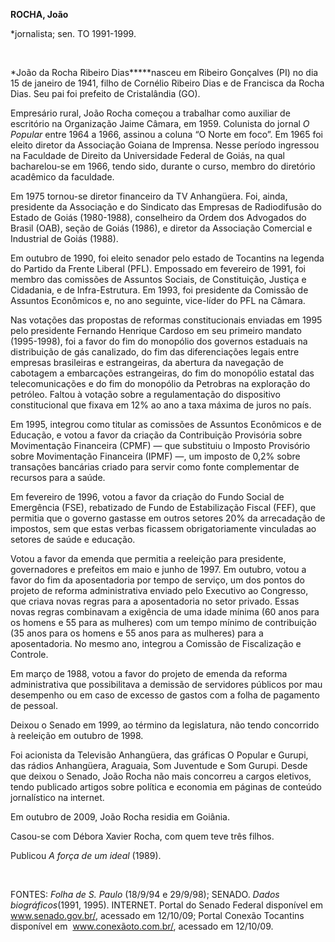 **ROCHA, João**

\*jornalista; sen. TO 1991-1999.

 

*João da Rocha Ribeiro Dias*****nasceu em Ribeiro Gonçalves (PI) no dia
15 de janeiro de 1941, filho de Cornélio Ribeiro Dias e de Francisca da
Rocha Dias. Seu pai foi prefeito de Cristalândia (GO).

Empresário rural, João Rocha começou a trabalhar como auxiliar de
escritório na Organização Jaime Câmara, em 1959. Colunista do jornal *O
Popular* entre 1964 a 1966, assinou a coluna “O Norte em foco”. Em 1965
foi eleito diretor da Associação Goiana de Imprensa. Nesse período
ingressou na Faculdade de Direito da Universidade Federal de Goiás, na
qual bacharelou-se em 1966, tendo sido, durante o curso, membro do
diretório acadêmico da faculdade.

Em 1975 tornou-se diretor financeiro da TV Anhangüera. Foi, ainda,
presidente da Associação e do Sindicato das Empresas de Radiodifusão do
Estado de Goiás (1980-1988), conselheiro da Ordem dos Advogados do
Brasil (OAB), seção de Goiás (1986), e diretor da Associação Comercial e
Industrial de Goiás (1988).

Em outubro de 1990, foi eleito senador pelo estado de Tocantins na
legenda do Partido da Frente Liberal (PFL). Empossado em fevereiro de
1991, foi membro das comissões de Assuntos Sociais, de Constituição,
Justiça e Cidadania, e de Infra-Estrutura. Em 1993, foi presidente da
Comissão de Assuntos Econômicos e, no ano seguinte, vice-líder do PFL na
Câmara.

Nas votações das propostas de reformas constitucionais enviadas em 1995
pelo presidente Fernando Henrique Cardoso em seu primeiro mandato
(1995-1998), foi a favor do fim do monopólio dos governos estaduais na
distribuição de gás canalizado, do fim das diferenciações legais entre
empresas brasileiras e estrangeiras, da abertura da navegação de
cabotagem a embarcações estrangeiras, do fim do monopólio estatal das
telecomunicações e do fim do monopólio da Petrobras na exploração do
petróleo. Faltou à votação sobre a regulamentação do dispositivo
constitucional que fixava em 12% ao ano a taxa máxima de juros no país.

Em 1995, integrou como titular as comissões de Assuntos Econômicos e de
Educação, e votou a favor da criação da Contribuição Provisória sobre
Movimentação Financeira (CPMF) — que substituiu o Imposto Provisório
sobre Movimentação Financeira (IPMF) —, um imposto de 0,2% sobre
transações bancárias criado para servir como fonte complementar de
recursos para a saúde.

Em fevereiro de 1996, votou a favor da criação do Fundo Social de
Emergência (FSE), rebatizado de Fundo de Estabilização Fiscal (FEF), que
permitia que o governo gastasse em outros setores 20% da arrecadação de
impostos, sem que estas verbas ficassem obrigatoriamente vinculadas ao
setores de saúde e educação.

Votou a favor da emenda que permitia a reeleição para presidente,
governadores e prefeitos em maio e junho de 1997. Em outubro, votou a
favor do fim da aposentadoria por tempo de serviço, um dos pontos do
projeto de reforma administrativa enviado pelo Executivo ao Congresso,
que criava novas regras para a aposentadoria no setor privado. Essas
novas regras combinavam a exigência de uma idade mínima (60 anos para os
homens e 55 para as mulheres) com um tempo mínimo de contribuição (35
anos para os homens e 55 anos para as mulheres) para a aposentadoria. No
mesmo ano, integrou a Comissão de Fiscalização e Controle.

Em março de 1988, votou a favor do projeto de emenda da reforma
administrativa que possibilitava a demissão de servidores públicos por
mau desempenho ou em caso de excesso de gastos com a folha de pagamento
de pessoal.

Deixou o Senado em 1999, ao término da legislatura, não tendo concorrido
à reeleição em outubro de 1998.

Foi acionista da Televisão Anhangüera, das gráficas O Popular e Gurupi,
das rádios Anhangüera, Araguaia, Som Juventude e Som Gurupi. Desde que
deixou o Senado, João Rocha não mais concorreu a cargos eletivos, tendo
publicado artigos sobre política e economia em páginas de conteúdo
jornalístico na internet.

Em outubro de 2009, João Rocha residia em Goiânia.

Casou-se com Débora Xavier Rocha, com quem teve três filhos.

Publicou *A força de um ideal* (1989).

 

FONTES: *Folha de S. Paulo* (18/9/94 e 29/9/98); SENADO. *Dados
biográficos*(1991, 1995). INTERNET. Portal do Senado Federal disponível
em www.senado.gov.br/, acessado em 12/10/09; Portal Conexão Tocantins
disponível em  www.conexãoto.com.br/, acessado em 12/10/09.

 
